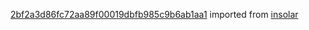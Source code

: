 [2bf2a3d86fc72aa89f00019dbfb985c9b6ab1aa1](https://github.com/insolar/insolar/commit/2bf2a3d86fc72aa89f00019dbfb985c9b6ab1aa1) imported from [insolar](https://github.com/insolar/insolar)
